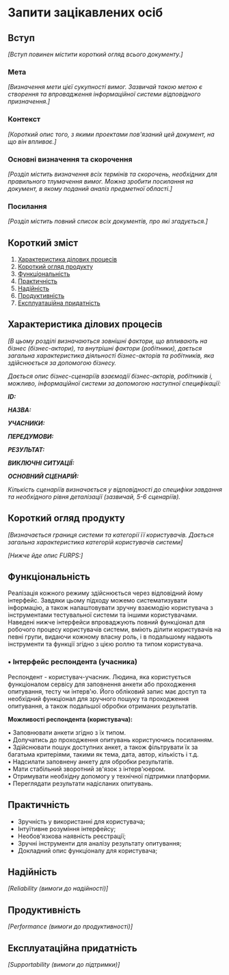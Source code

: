 # Запити зацікавлених осіб

## Вступ

*[Вступ повинен містити короткий огляд всього документу.]*
### Мета 

*[Визначення мети цієї сукупності вимог. Зазвичай такою метою є створення та впровадження 
 інформаційної системи відповідного призначення.]*

### Контекст

*[Короткий опис того, з якими проектами пов'язаний цей документ, на що він впливає.]*


### Основні визначення та скорочення

*[Розділ містить визначення всіх термінів та скорочень, необхідних для правильного
тлумачення вимог. Можна зробити посилання на документ, в якому поданий аналіз предметної області.]*


### Посилання

*[Розділ містить повний список всіх документів, про які згадується.]*


## Короткий зміст

1. [Характеристика ділових процесів](#characteristics)
2. [Короткий огляд продукту](#review)
3. [Функціональність](#functionality)
4. [Практичність](#practicality)
5. [Надійність](#reliability)
6. [Продуктивність](#productivity)
7. [Експлуатаційна придатність](#exploitation)


## <a name="characteristics"> </a> Характеристика ділових процесів

*[В цьому розділі визначаються зовнішні фактори, що впливають на бізнес (бізнес-актори), 
та внутрішні фактори (робітники), дається загальна характеристика діяльності бізнес-акторів 
та робітників, яка здійснюється за допомогою бізнесу.*

*Дається опис бізнес-сценаріїв взаємодії бізнес-акторів, робітників і, можливо, інформаційної системи за допомогою наступної
специфікації:*

   
***ID:***
    
***НАЗВА:***
    
***УЧАСНИКИ:***

***ПЕРЕДУМОВИ:***

***РЕЗУЛЬТАТ:***

***ВИКЛЮЧНІ СИТУАЦІЇ:***

***ОСНОВНИЙ СЦЕНАРІЙ:***

*Кількість сценаріїв визначається у відповідності до специфіки завдання та необхідного 
рівня деталізації (зазвичай, 5-6 сценаріїв).*

## <a name="review"> </a> Короткий огляд продукту

*[Визначається границя системи та категорії її користувачів. Дається загальна характеристика категорій користувачів
системи]*

*[Нижче йде опис FURPS:]*


## <a name="functionality"> </a> Функціональність

Реалізація кожного режиму здійснюється через відповідний йому інтерфейс. Завдяки цьому підходу можемо систематизувати інформацію, а також 
налаштовувати зручну взаємодію користувача з інструментами тестувальної системи та іншими користувачами. 
Наведені нижче інтерфейси впроваджують повний функціонал для робочого процесу користувачів системи, вміють ділити користувачів на певні групи, 
видаючи кожному власну роль, і в подальшому надають інструменти та функції згідно з цією роллю та типом користувача.

 ### **• Інтерфейс респондента (учасника)** 
Респондент - користувач-учасник. Людина, яка користується функціоналом сервісу для заповнення анкети або проходження опитування, тесту чи 
інтерв'ю. Його обліковий запис має доступ та необхідний функціонал для зручного пошуку та проходження опитування, а також подальшої обробки 
отриманих результатів.

**Можливості респондента (користувача):**

• Заповнювати анкети згідно з їх типом. <br>
• Долучатись до проходження опитувань користуючись посиланням.<br>
• Здійснювати пошук доступних анкет, а також фільтрувати їх за багатьма критеріями, такими як тема, дата, автор, кількість і т.д. <br>
• Надсилати заповнену анкету для обробки результатів. <br>
• Мати стабільний зворотний зв'язок з інтерв'юером. <br>
• Отримувати необхідну допомогу у технічної підтримки платформи. <br>
• Переглядати результати надісланих опитувань. <br>

## <a name="practicality"> </a> Практичність

- Зручність у використанні для користувача;
- Інтуїтивне розуміння інтерфейсу;
- Необов'язкова наявність реєстрації;
- Зручні інструменти для аналізу результату опитування;
- Докладний опис функціоналу для користувача;

## <a name="reliability"> </a> Надійність

*[Reliability (вимоги до надійності)]*

## <a name="productivity"> </a> Продуктивність

*[Performance (вимоги до продуктивності)]*

## <a name="exploitation"> </a> Експлуатаційна придатність

*[Supportability (вимоги до підтримки)]*
